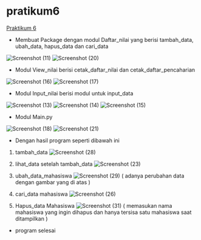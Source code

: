# pratikum6
[Praktikum 6](url)

- Membuat Package dengan modul Daftar_nilai yang berisi tambah_data, ubah_data, hapus_data dan cari_data

![Screenshot (11)](https://user-images.githubusercontent.com/56834389/71548573-2c8d6380-29e3-11ea-89ce-38824bb8bf7b.png)
![Screenshot (20)](https://user-images.githubusercontent.com/56834389/71548581-42028d80-29e3-11ea-9cec-6c09c371414b.png)

- Modul View_nilai berisi cetak_daftar_nilai dan cetak_daftar_pencaharian

![Screenshot (16)](https://user-images.githubusercontent.com/56834389/71548606-91e15480-29e3-11ea-812c-65bd0cbce43f.png)
![Screenshot (17)](https://user-images.githubusercontent.com/56834389/71548611-9dcd1680-29e3-11ea-9280-c18c70202291.png)


-  Modul Input_nilai berisi modul untuk input_data

![Screenshot (13)](https://user-images.githubusercontent.com/56834389/71548648-f7354580-29e3-11ea-9c06-9f50ae084232.png)
![Screenshot (14)](https://user-images.githubusercontent.com/56834389/71548651-fa303600-29e3-11ea-8abe-b1afed15c31f.png)
![Screenshot (15)](https://user-images.githubusercontent.com/56834389/71548654-00261700-29e4-11ea-80a7-042a725bb9c0.png)

- Modul Main.py

![Screenshot (18)](https://user-images.githubusercontent.com/56834389/71548745-59427a80-29e5-11ea-9ff1-accf7bf737dc.png)
![Screenshot (21)](https://user-images.githubusercontent.com/56834389/71548751-63647900-29e5-11ea-94b8-e6726f0f68fc.png)


- Dengan hasil program seperti dibawah ini

1. tambah_data
![Screenshot (28)](https://user-images.githubusercontent.com/56834389/71548768-a6265100-29e5-11ea-99f4-8e80dbcb0e44.png)

2. lihat_data setelah tambah_data
![Screenshot (23)](https://user-images.githubusercontent.com/56834389/71548789-f0a7cd80-29e5-11ea-96b6-ff004fc7e27a.png)

3. ubah_data_mahasiswa
![Screenshot (29)](https://user-images.githubusercontent.com/56834389/71548854-d9b5ab00-29e6-11ea-8778-b16942fb0f36.png)
( adanya perubahan data dengan gambar yang di atas )

4. cari_data mahasiswa
![Screenshot (26)](https://user-images.githubusercontent.com/56834389/71548888-5d6f9780-29e7-11ea-9baa-2bbb4e1f1f65.png)

5. Hapus_data Mahasiswa
![Screenshot (31)](https://user-images.githubusercontent.com/56834389/71548911-a889aa80-29e7-11ea-8250-ce0728c9577e.png)
( memasukan nama mahasiswa yang ingin dihapus dan hanya tersisa satu mahasiswa saat ditampilkan )

- program selesai
